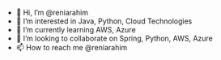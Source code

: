 - 👋 Hi, I’m @reniarahim
- 👀 I’m interested in Java, Python, Cloud Technologies
- 🌱 I’m currently learning AWS, Azure
- 💞️ I’m looking to collaborate on Spring, Python, AWS, Azure
- 📫 How to reach me @reniarahim

<!---
reniarahim/reniarahim is a ✨ special ✨ repository because its `README.md` (this file) appears on your GitHub profile.
You can click the Preview link to take a look at your changes.
--->

